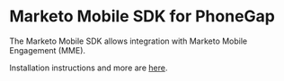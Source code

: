 # Marketo Mobile SDK for PhoneGap

The Marketo Mobile SDK allows integration with Marketo Mobile Engagement (MME).  

Installation instructions and more are [here](http://developers.marketo.com/documentation/mobile/phonegap-plugin/ "Marketo for PhoneGap").
